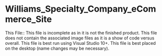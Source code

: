 # Williams_Specialty_Company_eCommerce_Site

This File:: This file is incomplete as in it is not the finished product. This file does not contain the associated image files as it is a show of code versus overall. This file is best run using Visual Studio 10+. This file is best placed on the desktop (name changes may be necessary).
